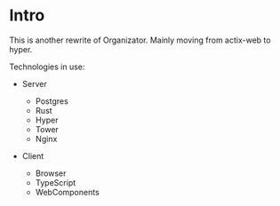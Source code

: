 # Intro

This is another rewrite of Organizator. Mainly moving from actix-web to hyper.

Technologies in use:

- Server
  - Postgres
  - Rust
  - Hyper
  - Tower
  - Nginx

- Client
  - Browser
  - TypeScript
  - WebComponents

